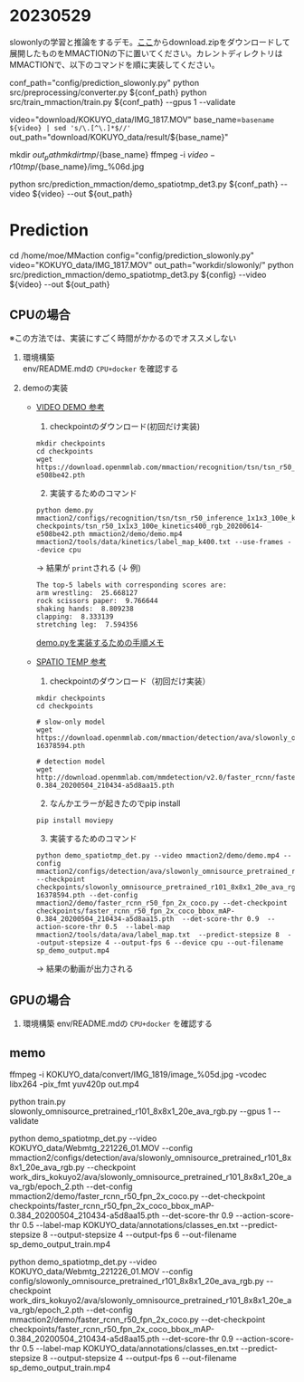 # 20230529
slowonlyの学習と推論をするデモ。[ここ](https://drive.google.com/drive/folders/1-E9wy4dasna7wYiLxlTGgyFAfehD82O8)からdownload.zipをダウンロードして展開したものをMMACTIONの下に置いてください。カレントディレクトリはMMACTIONで、以下のコマンドを順に実装してください。

conf_path="config/prediction_slowonly.py"
python src/preprocessing/converter.py ${conf_path}
python src/train_mmaction/train.py ${conf_path} --gpus 1 --validate


video="download/KOKUYO_data/IMG_1817.MOV"
base_name=`basename ${video} | sed 's/\.[^\.]*$//'`
out_path="download/KOKUYO_data/result/${base_name}"

mkdir ${out_path}
mkdir tmp/${base_name}
ffmpeg -i ${video} -r 10 tmp/${base_name}/img_%06d.jpg

python src/prediction_mmaction/demo_spatiotmp_det3.py ${conf_path} --video ${video} --out ${out_path}

# Prediction

cd /home/moe/MMaction
config="config/prediction_slowonly.py"
video="KOKUYO_data/IMG_1817.MOV"
out_path="workdir/slowonly/"
python src/prediction_mmaction/demo_spatiotmp_det3.py ${config} --video ${video} --out ${out_path}


## CPUの場合

※この方法では、実装にすごく時間がかかるのでオススメしない

1. 環境構築   
    env/README.mdの `CPU+docker` を確認する

2. demoの実装  
    - [VIDEO DEMO 参考](https://github.com/open-mmlab/mmaction2/tree/master/demo#video-demo)
        1. checkpointのダウンロード(初回だけ実装)
        ```
        mkdir checkpoints
        cd checkpoints
        wget https://download.openmmlab.com/mmaction/recognition/tsn/tsn_r50_1x1x3_100e_kinetics400_rgb/tsn_r50_1x1x3_100e_kinetics400_rgb_20200614-e508be42.pth
        ```
        2. 実装するためのコマンド
        ```
        python demo.py mmaction2/configs/recognition/tsn/tsn_r50_inference_1x1x3_100e_kinetics400_rgb.py checkpoints/tsn_r50_1x1x3_100e_kinetics400_rgb_20200614-e508be42.pth mmaction2/demo/demo.mp4 mmaction2/tools/data/kinetics/label_map_k400.txt --use-frames --device cpu
        ```
        → 結果が `print`される (↓ 例)
        ```
        The top-5 labels with corresponding scores are:
        arm wrestling:  25.668127
        rock scissors paper:  9.766644
        shaking hands:  8.809238
        clapping:  8.333139
        stretching leg:  7.594356
        ```
        
        [demo.pyを実装するための手順メモ](memo/)





    - [SPATIO TEMP 参考](https://github.com/open-mmlab/mmaction2/tree/master/demo#spatiotemporal-action-detection-video-demo)

        1. checkpointのダウンロード（初回だけ実装）
        ```
        mkdir checkpoints
        cd checkpoints

        # slow-only model
        wget https://download.openmmlab.com/mmaction/detection/ava/slowonly_omnisource_pretrained_r101_8x8x1_20e_ava_rgb/slowonly_omnisource_pretrained_r101_8x8x1_20e_ava_rgb_20201217-16378594.pth

        # detection model
        wget http://download.openmmlab.com/mmdetection/v2.0/faster_rcnn/faster_rcnn_r50_fpn_2x_coco/faster_rcnn_r50_fpn_2x_coco_bbox_mAP-0.384_20200504_210434-a5d8aa15.pth
        ```
        2. なんかエラーが起きたのでpip install
        ```
        pip install moviepy
        ```

        3. 実装するためのコマンド
        ```
        python demo_spatiotmp_det.py --video mmaction2/demo/demo.mp4 --config mmaction2/configs/detection/ava/slowonly_omnisource_pretrained_r101_8x8x1_20e_ava_rgb.py --checkpoint checkpoints/slowonly_omnisource_pretrained_r101_8x8x1_20e_ava_rgb_20201217-16378594.pth --det-config mmaction2/demo/faster_rcnn_r50_fpn_2x_coco.py --det-checkpoint checkpoints/faster_rcnn_r50_fpn_2x_coco_bbox_mAP-0.384_20200504_210434-a5d8aa15.pth  --det-score-thr 0.9  --action-score-thr 0.5  --label-map mmaction2/tools/data/ava/label_map.txt  --predict-stepsize 8  --output-stepsize 4 --output-fps 6 --device cpu --out-filename sp_demo_output.mp4
        ```
        → 結果の動画が出力される
    
## GPUの場合

1. 環境構築
    env/README.mdの `CPU+docker` を確認する


## memo
ffmpeg -i KOKUYO_data/convert/IMG_1819/image_%05d.jpg -vcodec libx264 -pix_fmt yuv420p out.mp4

python train.py slowonly_omnisource_pretrained_r101_8x8x1_20e_ava_rgb.py --gpus 1 --validate

python demo_spatiotmp_det.py --video KOKUYO_data/Webmtg_221226_01.MOV --config mmaction2/configs/detection/ava/slowonly_omnisource_pretrained_r101_8x8x1_20e_ava_rgb.py --checkpoint work_dirs_kokuyo2/ava/slowonly_omnisource_pretrained_r101_8x8x1_20e_ava_rgb/epoch_2.pth --det-config mmaction2/demo/faster_rcnn_r50_fpn_2x_coco.py --det-checkpoint checkpoints/faster_rcnn_r50_fpn_2x_coco_bbox_mAP-0.384_20200504_210434-a5d8aa15.pth  --det-score-thr 0.9  --action-score-thr 0.5  --label-map KOKUYO_data/annotations/classes_en.txt  --predict-stepsize 8  --output-stepsize 4 --output-fps 6 --out-filename sp_demo_output_train.mp4

python demo_spatiotmp_det.py --video KOKUYO_data/Webmtg_221226_01.MOV --config config/slowonly_omnisource_pretrained_r101_8x8x1_20e_ava_rgb.py --checkpoint work_dirs_kokuyo2/ava/slowonly_omnisource_pretrained_r101_8x8x1_20e_ava_rgb/epoch_2.pth --det-config mmaction2/demo/faster_rcnn_r50_fpn_2x_coco.py --det-checkpoint checkpoints/faster_rcnn_r50_fpn_2x_coco_bbox_mAP-0.384_20200504_210434-a5d8aa15.pth  --det-score-thr 0.9  --action-score-thr 0.5  --label-map KOKUYO_data/annotations/classes_en.txt  --predict-stepsize 8  --output-stepsize 4 --output-fps 6 --out-filename sp_demo_output_train.mp4